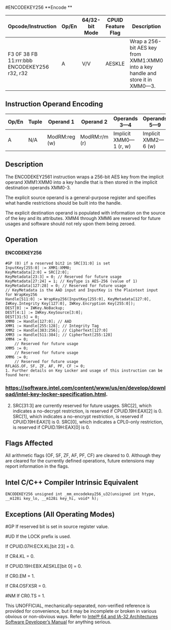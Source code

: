 #ENCODEKEY256
**Encode **

| Opcode/Instruction                                    | Op/En | 64/32-bit Mode | CPUID Feature Flag | Description                                                                     |
| ----------------------------------------------------- | ----- | -------------- | ------------------ | ------------------------------------------------------------------------------- |
| F3 0F 38 FB 11:rrr:bbb ENCODEKEY256 r32, r32 <XMM0-6> | A     | V/V            | AESKLE             | Wrap a 256-bit AES key from XMM1:XMM0 into a key handle and store it in XMM0—3. |

## Instruction Operand Encoding

| Op/En | Tuple | Operand 1     | Operand 2     | Operands 3—4           | Operands 5—9        |
| ----- | ----- | ------------- | ------------- | ---------------------- | ------------------- |
| A     | N/A   | ModRM:reg (w) | ModRM:r/m (r) | Implicit XMM0—1 (r, w) | Implicit XMM2—6 (w) |

## Description

The ENCODEKEY2561 instruction wraps a 256-bit AES key from the implicit operand XMM1:XMM0 into a key handle that is then stored in the implicit destination operands XMM0-3.

The explicit source operand is a general-purpose register and specifies what handle restrictions should be built into the handle.

The explicit destination operand is populated with information on the source of the key and its attributes. XMM4 through XMM6 are reserved for future usages and software should not rely upon them being zeroed.

## Operation

#### ENCODEKEY256

```
#​​​​GP (0) if a reserved bit2 in SRC[31:0] is set
InputKey[255:0] := XMM1:XMM0;
KeyMetadata[2:0] = SRC[2:0];
KeyMetadata[23:3] = 0; // Reserved for future usage
KeyMetadata[27:24] = 1; // KeyType is AES-256 (value of 1)
KeyMetadata[127:28] = 0; // Reserved for future usage
// KeyMetadata is the AAD input and InputKey is the Plaintext input for WrapKey256
Handle[511:0] := WrapKey256(InputKey[255:0], KeyMetadata[127:0], IWKey.Integrity Key[127:0], IWKey.Encryption Key[255:0]);
DEST[0] := IWKey.NoBackup;
DEST[4:1] := IWKey.KeySource[3:0];
DEST[31:5] = 0;
XMM0 := Handle[127:0]; // AAD
XMM1 := Handle[255:128]; // Integrity Tag
XMM2 := Handle[383:256]; // CipherText[127:0]
XMM3 := Handle[511:384]; // CipherText[255:128]
XMM4 := 0;
    // Reserved for future usage
XMM5 := 0;
    // Reserved for future usage
XMM6 := 0;
    // Reserved for future usage
RFLAGS.OF, SF, ZF, AF, PF, CF := 0;
1. Further details on Key Locker and usage of this instruction can be found here:

```

### https://software.intel.com/content/www/us/en/develop/download/intel-key-locker-specification.html.

2. SRC[31:3] are currently reserved for future usages. SRC[2], which indicates a no-decrypt restriction, is reserved if CPUID.19H:EAX[2] is 0. SRC[1], which indicates a no-encrypt restriction, is reserved if CPUID.19H:EAX[1] is 0. SRC[0], which indicates a CPL0-only restriction, is reserved if CPUID.19H:EAX[0] is 0.

## Flags Affected

All arithmetic flags (OF, SF, ZF, AF, PF, CF) are cleared to 0. Although they are cleared for the currently defined operations, future extensions may report information in the flags.

## Intel C/C++ Compiler Intrinsic Equivalent

```
ENCODEKEY256 unsigned int _mm_encodekey256_u32(unsigned int htype, __m128i key_lo, __m128i key_hi, void* h);

```

## Exceptions (All Operating Modes)

#​​​​GP If reserved bit is set in source register value.

#​​​UD If the LOCK prefix is used.

If CPUID.07H:ECX.KL[bit 23] = 0.

If CR4.KL = 0.

If CPUID.19H:EBX.AESKLE[bit 0] = 0.

If CR0.EM = 1.

If CR4.OSFXSR = 0.

#​NM If CR0.TS = 1.

This UNOFFICIAL, mechanically-separated, non-verified reference is provided for convenience, but it may be
incomplete or broken in various obvious or non-obvious
ways. Refer to [Intel® 64 and IA-32 Architectures Software Developer’s Manual](https://software.intel.com/en-us/download/intel-64-and-ia-32-architectures-sdm-combined-volumes-1-2a-2b-2c-2d-3a-3b-3c-3d-and-4) for anything serious.
